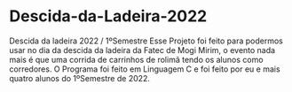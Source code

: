 # Descida-da-Ladeira-2022
Descida da ladeira 2022 / 1ºSemestre
Esse Projeto foi feito para podermos usar no dia da descida da ladeira da Fatec de Mogi Mirim, o evento nada mais é que uma corrida de carrinhos de rolimã tendo os alunos como corredores.
O Programa foi feito em Linguagem C e foi feito por eu e mais quatro alunos do 1ºSemestre de 2022.
